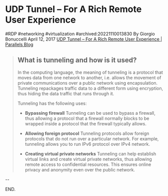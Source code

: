 # UDP Tunnel – For A Rich Remote User Experience

#RDP #networking #virtualization #archived:20221110013830
By Giorgio Bonuccelli
April 12, 2017
[UDP Tunnel – For A Rich Remote User Experience | Parallels Blog](https://www.parallels.com/blogs/ras/udp-tunnel/)

> ## What is tunneling and how is it used?
> In the computing language, the meaning of tunneling is a protocol that moves data from one network to another, i.e. allows the movement of private communications over a public network using encapsulation. Tunneling repackages traffic data to a different form using encryption, thus hiding the data traffic that runs through it.
> 
> Tunneling has the following uses:
> 
>   - **Bypassing firewall**
>     Tunneling can be used to bypass a firewall, thus allowing a protocol that a firewall normally blocks to be wrapped inside a protocol that the firewall typically allows.
> 
>   - **Allowing foreign protocol**
>     Tunneling protocols allow foreign protocols that do not run over a particular network. For example, tunneling allows you to run IPv6 protocol over IPv4 network.
>
>   - **Creating virtual private networks**
>     Tunneling can help establish virtual links and create virtual private networks, thus allowing remote access to confidential resources. This ensures online privacy and anonymity even over the public network.

--

END.
